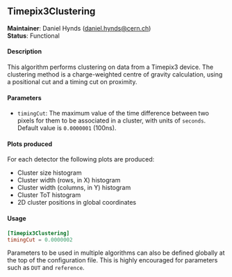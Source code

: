 ## Timepix3Clustering
**Maintainer**: Daniel Hynds (<daniel.hynds@cern.ch>)  
**Status**: Functional

#### Description
This algorithm performs clustering on data from a Timepix3 device. The clustering method is a charge-weighted centre of gravity calculation, using a positional cut and a timing cut on proximity.

#### Parameters
* `timingCut`: The maximum value of the time difference between two pixels for them to be associated in a cluster, with units of `seconds`. Default value is `0.0000001` (100ns).

#### Plots produced
For each detector the following plots are produced:
* Cluster size histogram
* Cluster width (rows, in X) histogram
* Cluster width (columns, in Y) histogram
* Cluster ToT histogram
* 2D cluster positions in global coordinates

#### Usage
```toml
[Timepix3Clustering]
timingCut = 0.0000002
```
Parameters to be used in multiple algorithms can also be defined globally at the top of the configuration file. This is highly encouraged for parameters such as `DUT` and `reference`.
